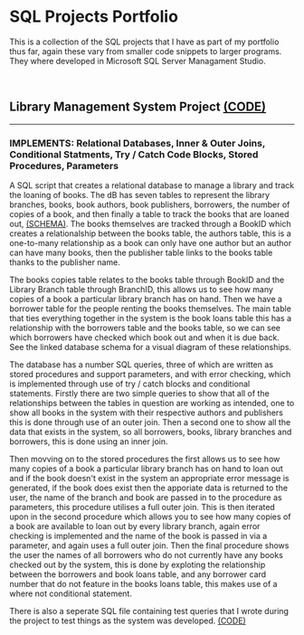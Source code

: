 # __SQL Projects Portfolio__

This is a collection of the SQL projects that I have as part of my portfolio thus far, again these vary from smaller code snippets to larger programs. They where developed in Microsoft SQL Server Managament Studio.  

&nbsp;

## __Library Management System Project__ [(CODE)](https://github.com/ProfSFrink/sql_portfolio/blob/master/Library%20Management%20System%20Project.sql)

---

### __IMPLEMENTS: Relational Databases, Inner & Outer Joins, Conditional Statments, Try / Catch Code Blocks, Stored Procedures, Parameters__

A SQL script that creates a relational database to manage a library and track the loaning of books. The dB has seven tables to represent the library branches, books, book authors, book publishers, borrowers, the number of copies of a book, and then finally a table to track the books that are loaned out, [(SCHEMA)](https://github.com/ProfSFrink/sql_portfolio/blob/master/Library_Project_Schema.png). The books themselves are tracked through a BookID which creates a relationalship between the books table, the authors table, this is a one-to-many relationship as a book can only have one author but an author can have many books, then the publisher table links to the books table thanks to the publisher name.

The books copies table relates to the books table through BookID and the Library Branch table through BranchID, this allows us to see how many copies of a book a particular library branch has on hand. Then we have a borrower table for the people renting the books themselves. The main table that ties everything together in the system is the book loans table this has a relationship with the borrowers table and the books table, so we can see which borrowers have checked which book out and when it is due back. See the linked database schema for a visual diagram of these relationships.

The database has a number SQL queries, three of which are written as stored procedures and support parameters, and with error checking, which is implemented through use of try / catch blocks and conditional statements. Firstly there are two simple queries to show that all of the relationships between the tables in question are working as intended, one to show all books in the system with their respective authors and publishers this is done through use of an outer join. Then a second one to show all the data that exists in the system, so all borrowers, books, library branches and borrowers, this is done using an inner join. 

Then movving on to the stored procedures the first allows us to see how many copies of a book a particular library branch has on hand to loan out and if the book doesn't exist in the system an appropriate error message is generated, if the book does exist then the apporiate data is returned to the user, the name of the branch and book are passed in to the procedure as parameters, this procedure utilises a full outer join. This is then iterated upon in the second procedure which allows you to see how many copies of a book are available to loan out by every library branch, again error checking is implemented and the name of the book is passed in via a parameter, and again uses a full outer join. Then the final procedure shows the user the names of all borrowers who do not currently have any books checked out by the system, this is done by exploting the relationship between the borrowers and book loans table, and any borrower card number that do not feature in the books loans table, this makes use of a where not conditional statement.

There is also a seperate SQL file containing test queries that I wrote during the project to test things as the system was developed. [(CODE)](https://github.com/ProfSFrink/sql_portfolio/blob/master/Library%20Management%20System%20Project%20-%20TESTING%20QUERIES.sql)
